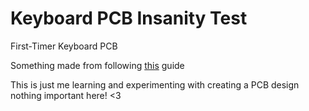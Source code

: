 # Keyboard PCB Insanity Test

 First-Timer Keyboard PCB

Something made from following [this](https://wiki.ai03.com/books/pcb-design) guide

This is just me learning and experimenting with creating a PCB design nothing important here! <3
